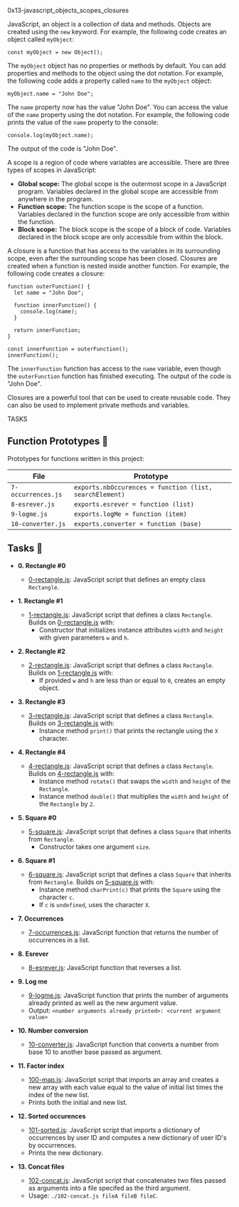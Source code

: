 0x13-javascript_objects_scopes_closures

JavaScript, an object is a collection of data and methods. Objects are created using the `new` keyword. For example, the following code creates an object called `myObject`:

```
const myObject = new Object();
```

The `myObject` object has no properties or methods by default. You can add properties and methods to the object using the dot notation. For example, the following code adds a property called `name` to the `myObject` object:

```
myObject.name = "John Doe";
```

The `name` property now has the value "John Doe". You can access the value of the `name` property using the dot notation. For example, the following code prints the value of the `name` property to the console:

```
console.log(myObject.name);
```

The output of the code is "John Doe".

A scope is a region of code where variables are accessible. There are three types of scopes in JavaScript:

* **Global scope:** The global scope is the outermost scope in a JavaScript program. Variables declared in the global scope are accessible from anywhere in the program.
* **Function scope:** The function scope is the scope of a function. Variables declared in the function scope are only accessible from within the function.
* **Block scope:** The block scope is the scope of a block of code. Variables declared in the block scope are only accessible from within the block.

A closure is a function that has access to the variables in its surrounding scope, even after the surrounding scope has been closed. Closures are created when a function is nested inside another function. For example, the following code creates a closure:

```
function outerFunction() {
  let name = "John Doe";

  function innerFunction() {
    console.log(name);
  }

  return innerFunction;
}

const innerFunction = outerFunction();
innerFunction();
```

The `innerFunction` function has access to the `name` variable, even though the `outerFunction` function has finished executing. The output of the code is "John Doe".

Closures are a powerful tool that can be used to create reusable code. They can also be used to implement private methods and variables.

TASKS

## Function Prototypes :floppy_disk:

Prototypes for functions written in this project:

| File               | Prototype                                               |
| ------------------ | ------------------------------------------------------- |
| `7-occurrences.js` | `exports.nbOccurences = function (list, searchElement)` |
| `8-esrever.js`     | `exports.esrever = function (list)`                     |
| `9-logme.js`       | `exports.logMe = function (item)`                       |
| `10-converter.js`  | `exports.converter = function (base)`                   |


## Tasks :page_with_curl:

* **0. Rectangle #0**
  * [0-rectangle.js](./0-rectangle.js): JavaScript script that defines an empty
  class `Rectangle`.

* **1. Rectangle #1**
  * [1-rectangle.js](./1-rectangle.js): JavaScript script that defines a class
  `Rectangle`. Builds on [0-rectangle.js](./0-rectangle.js) with:
    * Constructor that initializes instance attributes `width` and `height` with
    given parameters `w` and `h`.

* **2. Rectangle #2**
  * [2-rectangle.js](./2-rectangle.js): JavaScript script that defines a class
  `Rectangle`. Builds on [1-rectangle.js](./1-rectangle.js) with:
    * If provided `w` and `h` are less than or equal to `0`, creates an empty object.

* **3. Rectangle #3**
  * [3-rectangle.js](./3-rectangle.js): JavaScript script that defines a class
  `Rectangle`. Builds on [3-rectangle.js](./3-rectangle.js) with:
    * Instance method `print()` that prints the rectangle using the `X` character.

* **4. Rectangle #4**
  * [4-rectangle.js](./4-rectangle.js): JavaScript script that defines a class
  `Rectangle`. Builds on [4-rectangle.js](./4-rectangle.js) with:
    * Instance method `rotate()` that swaps the `width` and `height` of the `Rectangle`.
    * Instance method `double()` that multiplies the `width` and `height` of the
    `Rectangle` by `2`.

* **5. Square #0**
  * [5-square.js](./5-square.js): JavaScript script that defines a class `Square`
  that inherits from `Rectangle`.
    * Constructor takes one argument `size`.

* **6. Square #1**
  * [6-square.js](./6-square.js): JavaScript script that defines a class `Square`
  that inherits from `Rectangle`. Builds on [5-square.js](./5-square.js) with:
    * Instance method `charPrint(c)` that prints the `Square` using the character
    `c`.
    * If `c` is `undefined`, uses the character `X`.

* **7. Occurrences**
  * [7-occurrences.js](./7-occurrences.js): JavaScript function that returns the
  number of occurrences in a list.

* **8. Esrever**
  * [8-esrever.js](./8-esrever.js): JavaScript function that reverses a list.

* **9. Log me**
  * [9-logme.js](./9-logme.js): JavaScript function that prints the number of
  arguments already printed as well as the new argument value.
  * Output: `<number arguments already printed>: <current argument value>`

* **10. Number conversion**
  * [10-converter.js](./10-converter.js): JavaScript function that converts a number
  from base 10 to another base passed as argument.

* **11. Factor index**
  * [100-map.js](./100-map.js): JavaScript script that imports an array and creates
  a new array with each value equal to the value of initial list times the index of
  the new list.
  * Prints both the initial and new list.

* **12. Sorted occurences**
  * [101-sorted.js](./101-sorted.js): JavaScript script that imports a dictionary
  of occurrences by user ID and computes a new dictionary of user ID's by occurrences.
  * Prints the new dictionary.

* **13. Concat files**
  * [102-concat.js](./102-concat.js): JavaScript script that concatenates two files
  passed as arguments into a file specifed as the third argument.
  * Usage: `./102-concat.js fileA fileB fileC`.
